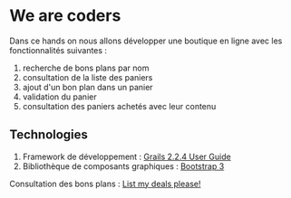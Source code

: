 We are coders
=============

Dans ce hands on nous allons développer une boutique en ligne avec les fonctionnalités suivantes :

1. recherche de bons plans par nom
2. consultation de la liste des paniers
3. ajout d'un bon plan dans un panier
4. validation du panier
5. consultation des paniers achetés avec leur contenu

Technologies
--

1. Framework de développement : [Grails 2.2.4 User Guide](http://grails.org/doc/2.2.4/ "Grails user guide web site")
2. Bibliothèque de composants graphiques : [Bootstrap 3](http://getbootstrap.com/ "Bootstrap web site")

Consultation des bons plans : [List my deals please!](p3.md "Part 3")
